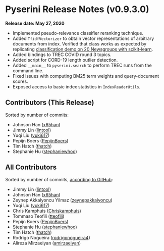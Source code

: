# Pyserini Release Notes (v0.9.3.0)

**Release date: May 27, 2020**

+ Implemented pseudo-relevance classifier reranking technique.
+ Added `TfidfVectorizer` to obtain vector representations of arbitrary documents from index. Verified that class works as expected by replicating [classification demo on 20 Newsgroups with scikit-learn](https://scikit-learn.org/0.19/datasets/twenty_newsgroups.html).
+ Added bindings to TREC COVID round 3 topics.
+ Added script for CORD-19 length outlier detection.
+ Added `__main__` to `pyserini.search` to perform TREC runs from the command line.
+ Fixed issues with computing BM25 term weights and query-document scores.
+ Exposed access to basic index statistics in `IndexReaderUtils`.

## Contributors (This Release)

Sorted by number of commits:

+ Johnson Han ([x65han](https://github.com/x65han))
+ Jimmy Lin ([lintool](https://github.com/lintool))
+ Yuqi Liu ([yuki617](https://github.com/yuki617))
+ Pepijn Boers ([PepijnBoers](https://github.com/PepijnBoers))
+ Tim Hatch ([thatch](https://github.com/thatch))
+ Stephanie Hu ([stephaniewhoo](https://github.com/stephaniewhoo))

## All Contributors

Sorted by number of commits, [according to GitHub](https://github.com/castorini/pyserini/graphs/contributors):

+ Jimmy Lin ([lintool](https://github.com/lintool))
+ Johnson Han ([x65han](https://github.com/x65han))
+ Zeynep Akkalyoncu Yilmaz ([zeynepakkalyoncu](https://github.com/zeynepakkalyoncu))
+ Yuqi Liu ([yuki617](https://github.com/yuki617))
+ Chris Kamphuis ([Chriskamphuis](https://github.com/Chriskamphuis))
+ Tommaso Teofili ([tteofili](https://github.com/tteofili))
+ Pepijn Boers ([PepijnBoers](https://github.com/PepijnBoers))
+ Stephanie Hu ([stephaniewhoo](https://github.com/stephaniewhoo))
+ Tim Hatch ([thatch](https://github.com/thatch))
+ Rodrigo Nogueira ([rodrigonogueira4](https://github.com/rodrigonogueira4))
+ Alireza Mirzaeiyan ([amirzaeiyan](https://github.com/amirzaeiyan))
